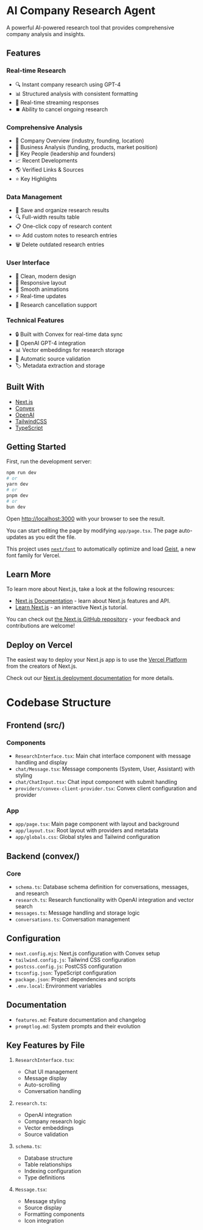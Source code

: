 # AI Company Research Agent

A powerful AI-powered research tool that provides comprehensive company analysis and insights.

## Features

### Real-time Research

- 🔍 Instant company research using GPT-4
- 📊 Structured analysis with consistent formatting
- 🔄 Real-time streaming responses
- ⏹️ Ability to cancel ongoing research

### Comprehensive Analysis

- 🏢 Company Overview (industry, founding, location)
- 💼 Business Analysis (funding, products, market position)
- 👥 Key People (leadership and founders)
- 📈 Recent Developments
- 🌎 Verified Links & Sources
- ⭐ Key Highlights

### Data Management

- 📝 Save and organize research results
- 🔍 Full-width results table
- 📋 One-click copy of research content
- ✏️ Add custom notes to research entries
- 🗑️ Delete outdated research entries

### User Interface

- 🎨 Clean, modern design
- 📱 Responsive layout
- 💫 Smooth animations
- ⚡ Real-time updates
- 🚫 Research cancellation support

### Technical Features

- 🔒 Built with Convex for real-time data sync
- 🤖 OpenAI GPT-4 integration
- 📊 Vector embeddings for research storage
- 🔄 Automatic source validation
- 🏷️ Metadata extraction and storage

## Built With

- [Next.js](https://nextjs.org/)
- [Convex](https://www.convex.dev/)
- [OpenAI](https://openai.com/)
- [TailwindCSS](https://tailwindcss.com/)
- [TypeScript](https://www.typescriptlang.org/)

## Getting Started

First, run the development server:

```bash
npm run dev
# or
yarn dev
# or
pnpm dev
# or
bun dev
```

Open [http://localhost:3000](http://localhost:3000) with your browser to see the result.

You can start editing the page by modifying `app/page.tsx`. The page auto-updates as you edit the file.

This project uses [`next/font`](https://nextjs.org/docs/app/building-your-application/optimizing/fonts) to automatically optimize and load [Geist](https://vercel.com/font), a new font family for Vercel.

## Learn More

To learn more about Next.js, take a look at the following resources:

- [Next.js Documentation](https://nextjs.org/docs) - learn about Next.js features and API.
- [Learn Next.js](https://nextjs.org/learn) - an interactive Next.js tutorial.

You can check out [the Next.js GitHub repository](https://github.com/vercel/next.js) - your feedback and contributions are welcome!

## Deploy on Vercel

The easiest way to deploy your Next.js app is to use the [Vercel Platform](https://vercel.com/new?utm_medium=default-template&filter=next.js&utm_source=create-next-app&utm_campaign=create-next-app-readme) from the creators of Next.js.

Check out our [Next.js deployment documentation](https://nextjs.org/docs/app/building-your-application/deploying) for more details.

# Codebase Structure

## Frontend (src/)

### Components

- `ResearchInterface.tsx`: Main chat interface component with message handling and display
- `chat/Message.tsx`: Message components (System, User, Assistant) with styling
- `chat/ChatInput.tsx`: Chat input component with submit handling
- `providers/convex-client-provider.tsx`: Convex client configuration and provider

### App

- `app/page.tsx`: Main page component with layout and background
- `app/layout.tsx`: Root layout with providers and metadata
- `app/globals.css`: Global styles and Tailwind configuration

## Backend (convex/)

### Core

- `schema.ts`: Database schema definition for conversations, messages, and research
- `research.ts`: Research functionality with OpenAI integration and vector search
- `messages.ts`: Message handling and storage logic
- `conversations.ts`: Conversation management

## Configuration

- `next.config.mjs`: Next.js configuration with Convex setup
- `tailwind.config.js`: Tailwind CSS configuration
- `postcss.config.js`: PostCSS configuration
- `tsconfig.json`: TypeScript configuration
- `package.json`: Project dependencies and scripts
- `.env.local`: Environment variables

## Documentation

- `features.md`: Feature documentation and changelog
- `promptlog.md`: System prompts and their evolution

## Key Features by File

1. `ResearchInterface.tsx`:

   - Chat UI management
   - Message display
   - Auto-scrolling
   - Conversation handling

2. `research.ts`:

   - OpenAI integration
   - Company research logic
   - Vector embeddings
   - Source validation

3. `schema.ts`:

   - Database structure
   - Table relationships
   - Indexing configuration
   - Type definitions

4. `Message.tsx`:
   - Message styling
   - Source display
   - Formatting components
   - Icon integration
